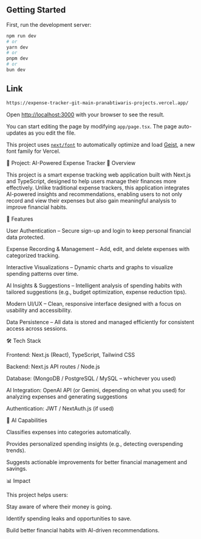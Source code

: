 

## Getting Started

First, run the development server:

```bash
npm run dev
# or
yarn dev
# or
pnpm dev
# or
bun dev
```

## Link

```bash
https://expense-tracker-git-main-pranabtiwaris-projects.vercel.app/

```

Open [http://localhost:3000](http://localhost:3000) with your browser to see the result.

You can start editing the page by modifying `app/page.tsx`. The page auto-updates as you edit the file.

This project uses [`next/font`](https://nextjs.org/docs/app/building-your-application/optimizing/fonts) to automatically optimize and load [Geist](https://vercel.com/font), a new font family for Vercel.

🔹 Project: AI-Powered Expense Tracker
📌 Overview

This project is a smart expense tracking web application built with Next.js and TypeScript, designed to help users manage their finances more effectively. Unlike traditional expense trackers, this application integrates AI-powered insights and recommendations, enabling users to not only record and view their expenses but also gain meaningful analysis to improve financial habits.

🚀 Features

User Authentication – Secure sign-up and login to keep personal financial data protected.

Expense Recording & Management – Add, edit, and delete expenses with categorized tracking.

Interactive Visualizations – Dynamic charts and graphs to visualize spending patterns over time.

AI Insights & Suggestions – Intelligent analysis of spending habits with tailored suggestions (e.g., budget optimization, expense reduction tips).

Modern UI/UX – Clean, responsive interface designed with a focus on usability and accessibility.

Data Persistence – All data is stored and managed efficiently for consistent access across sessions.

🛠 Tech Stack

Frontend: Next.js (React), TypeScript, Tailwind CSS

Backend: Next.js API routes / Node.js

Database: (MongoDB / PostgreSQL / MySQL – whichever you used)

AI Integration: OpenAI API (or Gemini, depending on what you used) for analyzing expenses and generating suggestions

Authentication: JWT / NextAuth.js (if used)

🤖 AI Capabilities

Classifies expenses into categories automatically.

Provides personalized spending insights (e.g., detecting overspending trends).

Suggests actionable improvements for better financial management and savings.

📊 Impact

This project helps users:

Stay aware of where their money is going.

Identify spending leaks and opportunities to save.

Build better financial habits with AI-driven recommendations.
